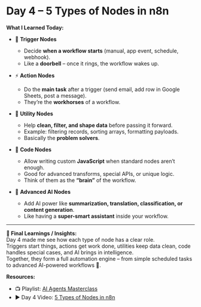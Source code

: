 # Day 4 – 5 Types of Nodes in n8n  

**What I Learned Today:**  

- 🔔 **Trigger Nodes**  
  - Decide **when a workflow starts** (manual, app event, schedule, webhook).  
  - Like a **doorbell** – once it rings, the workflow wakes up.  

- ⚡ **Action Nodes**  
  - Do the **main task** after a trigger (send email, add row in Google Sheets, post a message).  
  - They’re the **workhorses** of a workflow.  

- 🔧 **Utility Nodes**  
  - Help **clean, filter, and shape data** before passing it forward.  
  - Example: filtering records, sorting arrays, formatting payloads.  
  - Basically the **problem solvers**.  

- 🧠 **Code Nodes**  
  - Allow writing custom **JavaScript** when standard nodes aren’t enough.  
  - Good for advanced transforms, special APIs, or unique logic.  
  - Think of them as the **“brain”** of the workflow.  

- 🤖 **Advanced AI Nodes**  
  - Add AI power like **summarization, translation, classification, or content generation**.  
  - Like having a **super-smart assistant** inside your workflow.  

---

**📝 Final Learnings / Insights:**  
Day 4 made me see how each type of node has a clear role.  
Triggers start things, actions get work done, utilities keep data clean, code handles special cases, and AI brings in intelligence.  
Together, they form a full automation engine – from simple scheduled tasks to advanced AI-powered workflows 🚀.  

**Resources:**  
- 📺 Playlist: [AI Agents Masterclass](https://youtube.com/playlist?list=PLwdhOAfEpxTaHqf_o0waIy-EPz0PWEvFh&si=Jd125zWc1zOaKy-n)  
- ▶️ Day 4 Video: [5 Types of Nodes in n8n](https://youtu.be/R2HsJuNr-ac?si=B07oLrxvGJJsqc_p)  
